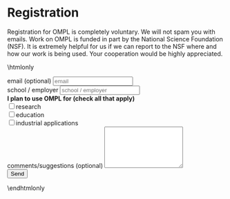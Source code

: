 # Registration

Registration for OMPL is completely voluntary. We will not spam you with emails. Work on OMPL is funded in part by the National Science Foundation (NSF). It is extremely helpful for us if we can report to the NSF where and how our work is being used. Your cooperation would be highly appreciated.

\htmlonly
<form class="form" role="form" action="http://formspree.io/mmoll@rice.edu" method="POST">
  <div class="form-group">
    <label for="email">email (optional)</label>
    <input type="email" class="form-control" name="_replyto" value='' placeholder="email">
  </div>
  <div class="form-group">
    <label for="affiliation">school / employer</label>
    <input type="text" class="form-control" name="name" value='' placeholder="school / employer">
  </div>
  <div class="form-group">
    <b>I plan to use OMPL for (check all that apply)</b>
    <div class="checkbox"><label><input type="checkbox" name="research" value='yes'>research</label></div>
    <div class="checkbox"><label><input type="checkbox" name="education" value='yes'>education</label></div>
    <div class="checkbox"><label><input type="checkbox" name="industry" value='yes'>industrial applications</label></div>
  </div>
  <div class="form-group">
    <label for="message">comments/suggestions (optional)</label>
    <textarea id="message" name="message" rows=6 class="form-control"></textarea>
  </div>
  <input type="hidden" name="_next" value="thank-you.html" />
  <input type="hidden" name="_subject" value="=== OMPL registration ===" />
  <input type="text" name="_gotcha" style="display:none" />
  <input type="submit" value="Send" name='submit' class="btn btn-primary" />
</form>
\endhtmlonly